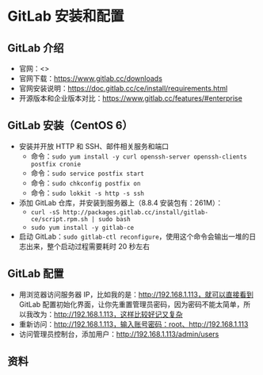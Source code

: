 # GitLab 安装和配置

##  GitLab 介绍


- 官网：<>
- 官网下载：<https://www.gitlab.cc/downloads>
- 官网安装说明：<https://doc.gitlab.cc/ce/install/requirements.html>
- 开源版本和企业版本对比：<https://www.gitlab.cc/features/#enterprise>

## GitLab 安装（CentOS 6）

- 安装并开放 HTTP 和 SSH、邮件相关服务和端口
	- 命令：`sudo yum install -y curl openssh-server openssh-clients postfix cronie`
	- 命令：`sudo service postfix start`
	- 命令：`sudo chkconfig postfix on`
	- 命令：`sudo lokkit -s http -s ssh`
- 添加 GitLab 仓库，并安装到服务器上（8.8.4 安装包有：261M）：
	- `curl -sS http://packages.gitlab.cc/install/gitlab-ce/script.rpm.sh | sudo bash`
	- `sudo yum install -y gitlab-ce`
- 启动 GitLab：`sudo gitlab-ctl reconfigure`，使用这个命令会输出一堆的日志出来，整个启动过程需要耗时 20 秒左右

## GitLab 配置

- 用浏览器访问服务器 IP，比如我的是：http://192.168.1.113，就可以直接看到 GitLab 配置初始化界面，让你先重置管理员密码，因为密码不能太简单，所以我改为：http://192.168.1.113，这样比较好记又复杂
- 重新访问：http://192.168.1.113，输入账号密码：root、http://192.168.1.113
- 访问管理员控制台，添加用户：http://192.168.1.113/admin/users


## 资料
